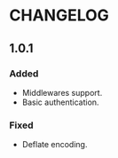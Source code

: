 # CHANGELOG

## 1.0.1

### Added

* Middlewares support.
* Basic authentication.

### Fixed

* Deflate encoding.